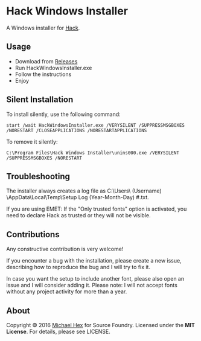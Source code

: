 # Hack Windows Installer

A Windows installer for [Hack](https://github.com/chrissimpkins/Hack).

## Usage

- Download from [Releases](https://github.com/source-foundry/Hack-windows-installer/releases/)
- Run HackWindowsInstaller.exe
- Follow the instructions
- Enjoy 

## Silent Installation

To install silently, use the following command:

 ``start /wait HackWindowsInstaller.exe /VERYSILENT /SUPPRESSMSGBOXES /NORESTART /CLOSEAPPLICATIONS /NORESTARTAPPLICATIONS``

To remove it silently: 

 ``C:\Program Files\Hack Windows Installer\unins000.exe /VERYSILENT /SUPPRESSMSGBOXES /NORESTART``

## Troubleshooting

The installer always creates a log file as C:\Users\ (Username) \AppData\Local\Temp\Setup Log (Year-Month-Day) #<XXX>.txt.

If you are using EMET: If the "Only trusted fonts" option is activated, you need to declare Hack as trusted or they will not be visible.

## Contributions

Any constructive contribution is very welcome! 

If you encounter a bug with the installation, please create a new issue, describing how to reproduce the bug and I will try to fix it.

In case you want the setup to include another font, please also open an issue and I will consider adding it. Please note: I will not accept fonts without any project activity for more than a year. 

## About
Copyright © 2016 [Michael Hex](http://www.texhex.info/) for Source Foundry. Licensed under the **MIT License**. For details, please see LICENSE.

